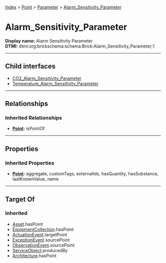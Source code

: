 [Index](../../../Index.md) > [Point](../../Point.md) > [Parameter](../Parameter.md) > [Alarm_Sensitivity_Parameter](#)
# Alarm_Sensitivity_Parameter

**Display name:** Alarm Sensitivity Parameter<br />
**DTMI:** dtmi:org:brickschema:schema:Brick:Alarm_Sensitivity_Parameter;1

---

## Child interfaces
* [CO2_Alarm_Sensitivity_Parameter](CO2_Alarm_Sensitivity_Parameter.md)
* [Temperature_Alarm_Sensitivity_Parameter](Temperature_Alarm_Sensitivity_Parameter.md)

---

## Relationships
### Inherited Relationships
* **[Point](../../Point.md):** isPointOf

---

## Properties
### Inherited Properties
* **[Point](../../Point.md):** aggregate, customTags, externalIds, hasQuantity, hasSubstance, lastKnownValue, name

---

## Target Of
### Inherited
* [Asset](../../../Asset/Asset.md).hasPoint
* [EquipmentCollection](../../../Collection/AssetCollection/EquipmentCollection/EquipmentCollection.md).hasPoint
* [ActuationEvent](../../../Event/PointEvent/ActuationEvent.md).targetPoint
* [ExceptionEvent](../../../Event/PointEvent/ExceptionEvent.md).sourcePoint
* [ObservationEvent](../../../Event/PointEvent/ObservationEvent.md).sourcePoint
* [ServiceObject](../../../Information/ServiceObject/ServiceObject.md).producedBy
* [Architecture](../../../Space/Architecture/Architecture.md).hasPoint
